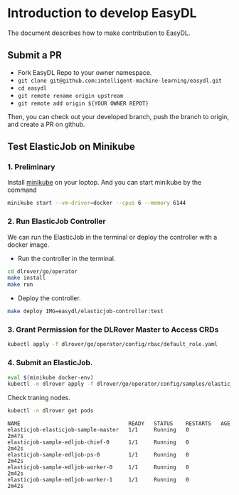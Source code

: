 # Introduction to develop EasyDL

The document describes how to make contribution to EasyDL.

## Submit a PR

- Fork EasyDL Repo to your owner namespace.
- `git clone git@github.com:intelligent-machine-learning/easydl.git`
- `cd easydl`
- `git remote rename origin upstream`
- `git remote add origin ${YOUR OWNER REPOT}`

Then, you can check out your developed branch, push the branch to origin,
and create a PR on github.


## Test ElasticJob on Minikube

### 1. Preliminary

Install [minikube](https://kubernetes.io/docs/tasks/tools/) on your loptop.
And you can start minikube by the command

```bash
minikube start --vm-driver=docker --cpus 6 --memory 6144
```

### 2. Run ElasticJob Controller

We can run the ElasticJob in the terminal or deploy the controller with
a docker image.

- Run the controller in the terminal.

```bash
cd dlrover/go/operator
make install
make run
```

- Deploy the controller.

```bash
make deploy IMG=easydl/elasticjob-controller:test
```

### 3. Grant Permission for the DLRover Master to Access CRDs

```bash
kubectl apply -f dlrover/go/operator/config/rbac/default_role.yaml 
```

### 4. Submit an ElasticJob.

```bash
eval $(minikube docker-env)
kubectl -n dlrover apply -f dlrover/go/operator/config/samples/elastic_v1alpha1_elasticjob.yaml
```

Check traning nodes.

```bash
kubectl -n dlrover get pods
```

```
NAME                                  READY   STATUS    RESTARTS   AGE
elasticjob-elasticjob-sample-master   1/1     Running   0          2m47s
elasticjob-sample-edljob-chief-0      1/1     Running   0          2m42s
elasticjob-sample-edljob-ps-0         1/1     Running   0          2m42s
elasticjob-sample-edljob-worker-0     1/1     Running   0          2m42s
elasticjob-sample-edljob-worker-1     1/1     Running   0          2m42s
```